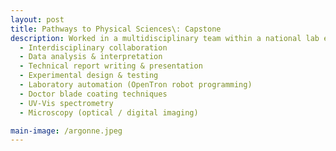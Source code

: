 ```yaml
---
layout: post
title: Pathways to Physical Sciences\: Capstone
description: Worked in a multidisciplinary team within a national lab environment to investigate the effect of pH on peptide–heme binding using automated laboratory systems. Applied engineering principles and gained proficiency in microscopy, UV-Vis spectrometry, doctor blade coating, and OpenTron robot programming. Delivered a technical capstone report integrating experimental results with collaborative research insights. 
  - Interdisciplinary collaboration 
  - Data analysis & interpretation
  - Technical report writing & presentation
  - Experimental design & testing
  - Laboratory automation (OpenTron robot programming)
  - Doctor blade coating techniques
  - UV-Vis spectrometry
  - Microscopy (optical / digital imaging)

main-image: /argonne.jpeg
---
```



